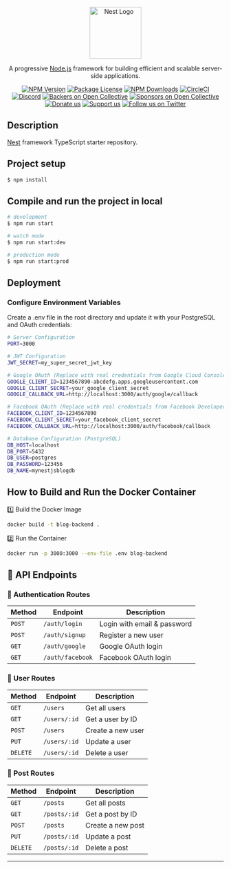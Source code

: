 <p align="center">
  <a href="http://nestjs.com/" target="blank"><img src="https://nestjs.com/img/logo-small.svg" width="120" alt="Nest Logo" /></a>
</p>

[circleci-image]: https://img.shields.io/circleci/build/github/nestjs/nest/master?token=abc123def456
[circleci-url]: https://circleci.com/gh/nestjs/nest

  <p align="center">A progressive <a href="http://nodejs.org" target="_blank">Node.js</a> framework for building efficient and scalable server-side applications.</p>
    <p align="center">
<a href="https://www.npmjs.com/~nestjscore" target="_blank"><img src="https://img.shields.io/npm/v/@nestjs/core.svg" alt="NPM Version" /></a>
<a href="https://www.npmjs.com/~nestjscore" target="_blank"><img src="https://img.shields.io/npm/l/@nestjs/core.svg" alt="Package License" /></a>
<a href="https://www.npmjs.com/~nestjscore" target="_blank"><img src="https://img.shields.io/npm/dm/@nestjs/common.svg" alt="NPM Downloads" /></a>
<a href="https://circleci.com/gh/nestjs/nest" target="_blank"><img src="https://img.shields.io/circleci/build/github/nestjs/nest/master" alt="CircleCI" /></a>
<a href="https://discord.gg/G7Qnnhy" target="_blank"><img src="https://img.shields.io/badge/discord-online-brightgreen.svg" alt="Discord"/></a>
<a href="https://opencollective.com/nest#backer" target="_blank"><img src="https://opencollective.com/nest/backers/badge.svg" alt="Backers on Open Collective" /></a>
<a href="https://opencollective.com/nest#sponsor" target="_blank"><img src="https://opencollective.com/nest/sponsors/badge.svg" alt="Sponsors on Open Collective" /></a>
  <a href="https://paypal.me/kamilmysliwiec" target="_blank"><img src="https://img.shields.io/badge/Donate-PayPal-ff3f59.svg" alt="Donate us"/></a>
    <a href="https://opencollective.com/nest#sponsor"  target="_blank"><img src="https://img.shields.io/badge/Support%20us-Open%20Collective-41B883.svg" alt="Support us"></a>
  <a href="https://twitter.com/nestframework" target="_blank"><img src="https://img.shields.io/twitter/follow/nestframework.svg?style=social&label=Follow" alt="Follow us on Twitter"></a>
</p>
  <!--[![Backers on Open Collective](https://opencollective.com/nest/backers/badge.svg)](https://opencollective.com/nest#backer)
  [![Sponsors on Open Collective](https://opencollective.com/nest/sponsors/badge.svg)](https://opencollective.com/nest#sponsor)-->

## Description

[Nest](https://github.com/nestjs/nest) framework TypeScript starter repository.

## Project setup

```bash
$ npm install
```

## Compile and run the project in local

```bash
# development
$ npm run start

# watch mode
$ npm run start:dev

# production mode
$ npm run start:prod
```

## Deployment

### Configure Environment Variables
Create a .env file in the root directory and update it with your PostgreSQL and OAuth credentials:

```bash
# Server Configuration
PORT=3000

# JWT Configuration
JWT_SECRET=my_super_secret_jwt_key

# Google OAuth (Replace with real credentials from Google Cloud Console)
GOOGLE_CLIENT_ID=1234567890-abcdefg.apps.googleusercontent.com
GOOGLE_CLIENT_SECRET=your_google_client_secret
GOOGLE_CALLBACK_URL=http://localhost:3000/auth/google/callback

# Facebook OAuth (Replace with real credentials from Facebook Developer Console)
FACEBOOK_CLIENT_ID=1234567890
FACEBOOK_CLIENT_SECRET=your_facebook_client_secret
FACEBOOK_CALLBACK_URL=http://localhost:3000/auth/facebook/callback

# Database Configuration (PostgreSQL)
DB_HOST=localhost
DB_PORT=5432
DB_USER=postgres
DB_PASSWORD=123456
DB_NAME=mynestjsblogdb
```



## How to Build and Run the Docker Container
1️⃣ Build the Docker Image
```bash
docker build -t blog-backend .
```

2️⃣ Run the Container
```bash
docker run -p 3000:3000 --env-file .env blog-backend
```

## 📌 API Endpoints

### 🔹 Authentication Routes
| Method | Endpoint         | Description                     |
|--------|-----------------|---------------------------------|
| `POST` | `/auth/login`   | Login with email & password    |
| `POST` | `/auth/signup`  | Register a new user            |
| `GET`  | `/auth/google`  | Google OAuth login             |
| `GET`  | `/auth/facebook`| Facebook OAuth login           |

### 🔹 User Routes
| Method   | Endpoint       | Description         |
|----------|---------------|---------------------|
| `GET`    | `/users`      | Get all users      |
| `GET`    | `/users/:id`  | Get a user by ID   |
| `POST`   | `/users`      | Create a new user  |
| `PUT`    | `/users/:id`  | Update a user      |
| `DELETE` | `/users/:id`  | Delete a user      |

### 🔹 Post Routes
| Method   | Endpoint       | Description        |
|----------|---------------|--------------------|
| `GET`    | `/posts`      | Get all posts     |
| `GET`    | `/posts/:id`  | Get a post by ID  |
| `POST`   | `/posts`      | Create a new post |
| `PUT`    | `/posts/:id`  | Update a post     |
| `DELETE` | `/posts/:id`  | Delete a post     |

---
